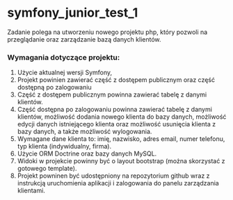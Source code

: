 # symfony_junior_test_1
Zadanie polega na utworzeniu nowego projektu php, który pozwoli na przeglądanie oraz zarządzanie bazą danych klientów.

### Wymagania dotyczące projektu:
1. Użycie aktualnej wersji Symfony,
2. Projekt powinien zawierać część z dostępem publicznym oraz część dostępną po zalogowaniu
3. Część z dostępem publicznym powinna zawierać tabelę z danymi klientów.
4. Część dostępna po zalogowaniu powinna zawierać tabelę z danymi klientów, możliwość dodania nowego klienta do bazy danych, możliwość edycji danych istniejącego klienta oraz możliwość usunięcia klienta z bazy danych, a także możliwość wylogowania.
5. Wymagane dane klienta to: imię, nazwisko, adres email, numer telefonu, typ klienta (indywidualny, firma).
6. Użycie ORM Doctrine oraz bazy danych MySQL.
7. Widoki w projekcie powinny być o layout bootstrap (można skorzystać z gotowego template).
8. Projekt powninen być udostępniony na repozytorium github wraz z instrukcją uruchomienia aplikacji i zalogowania do panelu zarządzania klientami.
